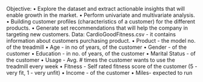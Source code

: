 Objective:
•	Explore the dataset and extract actionable insights that will enable growth in the market.
•	Perform univariate and multivariate analysis.
•	Building customer profiles (characteristics of a customer) for the different products.
•	Generate set recommendations that will help the company in targeting new customers.
Data:
CardioGoodFitness.csv - it contains information about customers purchasing product.
•	Product - the model no. of the treadmill
•	Age - in no of years, of the customer
•	Gender - of the customer
•	Education - in no. of years, of the customer
•	Marital Status - of the customer
•	Usage - Avg. # times the customer wants to use the treadmill every week
•	Fitness - Self rated fitness score of the customer (5 - very fit, 1 - very unfit)
•	Income - of the customer
•	Miles- expected to run

